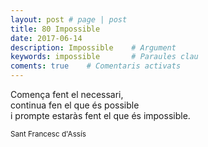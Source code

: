 ```yaml
---
layout: post # page | post
title: 80 Impossible
date: 2017-06-14 
description: Impossible    # Argument
keywords: impossible       # Paraules clau
coments: true    # Comentaris activats
---
```


Comença fent el necessari, <br />
continua fen el que és possible <br />
i prompte estaràs fent el que és impossible. <br />

<small>Sant Francesc d'Assís</small>
